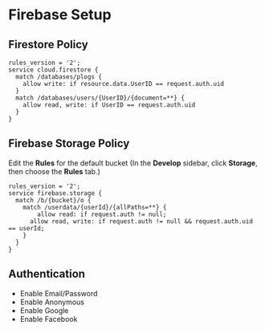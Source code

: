 Firebase Setup
===

Firestore Policy
---

```
rules_version = '2';
service cloud.firestore {
  match /databases/plogs {
  	allow write: if resource.data.UserID == request.auth.uid
  }
  match /databases/users/{UserID}/{document=**} {
  	allow read, write: if UserID == request.auth.uid
  }
}
```

Firebase Storage Policy
---

Edit the **Rules** for the default bucket (In the **Develop** sidebar, click
**Storage**, then choose the **Rules** tab.)

```
rules_version = '2';
service firebase.storage {
  match /b/{bucket}/o {
    match /userdata/{userId}/{allPaths=**} {
    	allow read: if request.auth != null;
      allow read, write: if request.auth != null && request.auth.uid == userId;
    }
  }
}
```

Authentication
---
- Enable Email/Password
- Enable Anonymous
- Enable Google
- Enable Facebook
